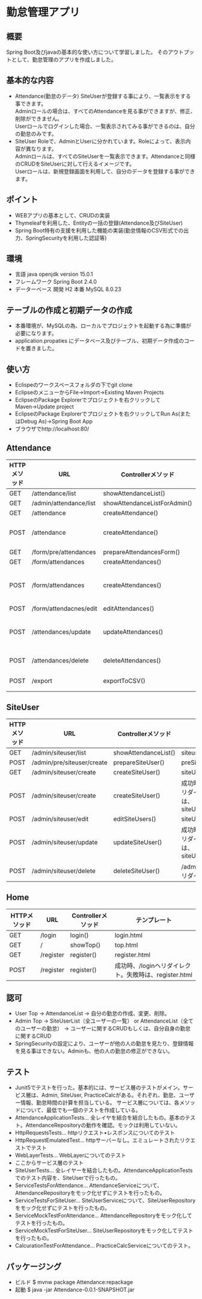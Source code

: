 # 勤怠管理アプリ

## 概要
Spring Boot及びjavaの基本的な使い方について学習しました。
そのアウトプットとして、勤怠管理のアプリを作成しました。

## 基本的な内容
 - Attendance(勤怠のデータ)
SiteUserが登録する事により、一覧表示をする事できます。  
 Adminロールの場合は、すべてのAttendanceを見る事ができますが、修正、削除ができません。  
 Userロールでログインした場合、一覧表示されてみる事ができるのは、自分の勤怠のみです。  
 - SiteUser
Roleで、AdminとUserに分かれています。Roleによって、表示内容が異なります。  
 Adminロールは、すべてのSiteUserを一覧表示できます。Attendanceと同様のCRUDをSiteUserに対して行えるイメージです。  
 Userロールは、新規登録画面を利用して、自分のデータを登録する事ができます。
## ポイント
 - WEBアプリの基本として、CRUDの実装
 - Thymeleafを利用した、Entityの一括の登録(Attendance及びSiteUser)
 - Spring Boot特有の支援を利用した機能の実装(勤怠情報のCSV形式での出力、SpringSecurityを利用した認証等)
## 環境
 - 言語 java openjdk version 15.0.1
 - フレームワーク Spring Boot 2.4.0
 - データーベース 開発 H2 本番 MySQL 8.0.23
## テーブルの作成と初期データの作成
 - 本番環境が、MySQLの為、ローカルでプロジェクトを起動する為に準備が必要になります。
 - application.propaties にデータベース及びテーブル、初期データ作成のコードを置きました。
## 使い方
 - Eclispeのワークスペースフォルダの下でgit clone
 - EclipseのメニューからFile→Import→Existing Maven Projects
 - EclipseのPackage Explorerでプロジェクトを右クリックしてMaven→Update project
 - EclipseのPackage Explorerでプロジェクトを右クリックしてRun As(またはDebug As)→Spring Boot App
 - ブラウザでhttp://localhost:80/

## Attendance
| HTTPメソッド | URL | Controllerメソッド | テンプレート |
| ------------- | ------------- | ------------- | ------------- |
| GET | /attendance/list | showAttendanceList() | attendanceList.html |
| GET | /admin/attendance/list | showAttendanceListForAdmin() | attendanceList.html |
| GET | /attendance | createAttendance() | attendanceForm.html |
| POST | /attendance | createAttendance() | 成功時は /attendance/listへリダイレクト。失敗時は、attendanceForm.html|
| GET | /form/pre/attendances | prepareAttendancesForm() | preAttendancesForm.html |
| GET | /form/attendances | createAttendances() | attendancesForm.html |
| POST | /form/attendances | createAttendances() | 成功時は/attendance/listへリダイレクト。失敗時は、attendancesForm.html |
| POST | /form/attendacnes/edit | editAttendances() | attendancesForm.html |
| POST | /attendances/update | updateAttendances() | 成功時は、/attendance/listへリダイレクト。失敗時は、attendancesForm.html
| POST | /attendances/delete | deleteAttendances() | /attendance/listへリダイレクト |
| POST | /export | exportToCSV() | /attendance/listへリダイレクト |
## SiteUser
| HTTPメソッド | URL | Controllerメソッド | テンプレート |
| ------------- | ------------- | ------------- | ------------- |
| GET | /admin/siteuser/list | showAttendanceList() | siteuserList.html |
| POST | /admin/pre/siteuser/create | prepareSiteUser() | preSiteUsersForm.html |
| GET | /admin/siteuser/create | createSiteUser() | siteUsersForm.html |
| POST | /admin/siteuser/create | createSiteUser() | 成功時、/siteuser/listへリダイレクト。失敗時は、siteUsersForm.html |
| POST | /admin/siteuser/edit | editSiteUsers() | siteUsersForm.html |
| POST | /admin/siteuser/update | updateSiteUser() | 成功時、/siteuser/listへリダイレクト。失敗時は、siteUsersForm.html|
| POST | /admin/siteuser/delete | deleteSiteUser() | /admin/siteuser/listへリダイレクト |
## Home
| HTTPメソッド | URL | Controllerメソッド | テンプレート |
| ------------- | ------------- | ------------- | ------------- |
| GET | /login | login() | login.html |
| GET | / | showTop() | top.html |
| GET | /register | register() | register.html |
| POST | /register | register() | 成功時、/loginへリダイレクト。失敗時は、register.html 
## 認可
 - User  Top → AttendanceList → 自分の勤怠の作成、変更、削除。
 - Admin Top → SiteUserList（全ユーザーの一覧） or AttendanceList（全てのユーザーの勤怠） → ユーザーに関するCRUDもしくは、自分自身の勤怠に関するCRUD
 - SpringSecurityの設定により、ユーザーが他の人の勤怠を見たり、登録情報を見る事はできない。Adminも、他の人の勤怠の修正ができない。
## テスト
 - Junit5でテストを行った。基本的には、サービス層のテストがメイン。サービス層は、Admin, SiteUser, PracticeCalcがある。それぞれ、勤怠、ユーザー情報、勤怠時間の計算を担当している。
 サービス層については、各メソッドについて、最低でも一個のテストを作成している。
 - AttendanceApplicationTests... 全レイヤを結合を結合したもの。基本のテスト。AttendanceRepositoryの動作を確認。モックは利用していない。
 - HttpRequestsTests... httpリクエスト•レスポンスについてのテスト
 - HttpRequestEmulatedTest... httpサーバーなし。エミュレートされたリクエストでテスト
 - WebLayerTests... WebLayerについてのテスト
 - ここからサービス層のテスト
 - SiteUserTests... 全レイヤーを結合したもの。AttendanceApplicationTestsでのテスト内容を、SiteUserで行ったもの。
 - ServiceTestsForAttendance... AttendanceServiceについて、AttendanceRepositoryをモック化せずにテストを行ったもの。
 - ServiceTestsForSiteUser... SiteUserServiceについて、SiteUserRepositoryをモック化せずにテストを行ったもの。
 - ServiceMockTestForAttendance... AttendanceRepositoryをモック化してテストを行ったもの。
 - ServiceMockTestForSiteUser... SiteUserRepositoryをモック化してテストを行ったもの。
 - CalcurationTestForAttendance... PracticeCalcServiceについてのテスト。
## パッケージング
 - ビルド $ mvnw package Attendance:repackage
 - 起動 $ java -jar Attendance-0.0.1-SNAPSHOT.jar
